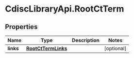 # CdiscLibraryApi.RootCtTerm

## Properties

Name | Type | Description | Notes
------------ | ------------- | ------------- | -------------
**links** | [**RootCtTermLinks**](RootCtTermLinks.md) |  | [optional] 


